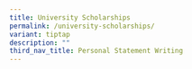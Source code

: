 ```yaml
---
title: University Scholarships
permalink: /university-scholarships/
variant: tiptap
description: ""
third_nav_title: Personal Statement Writing
---
```


